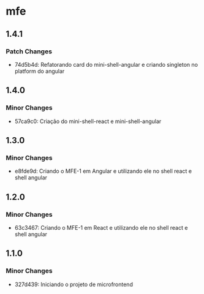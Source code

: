 # mfe

## 1.4.1

### Patch Changes

- 74d5b4d: Refatorando card do mini-shell-angular e criando singleton no platform do angular

## 1.4.0

### Minor Changes

- 57ca9c0: Criação do mini-shell-react e mini-shell-angular

## 1.3.0

### Minor Changes

- e8fde9d: Criando o MFE-1 em Angular e utilizando ele no shell react e shell angular

## 1.2.0

### Minor Changes

- 63c3467: Criando o MFE-1 em React e utilizando ele no shell react e shell angular

## 1.1.0

### Minor Changes

- 327d439: Iniciando o projeto de microfrontend
